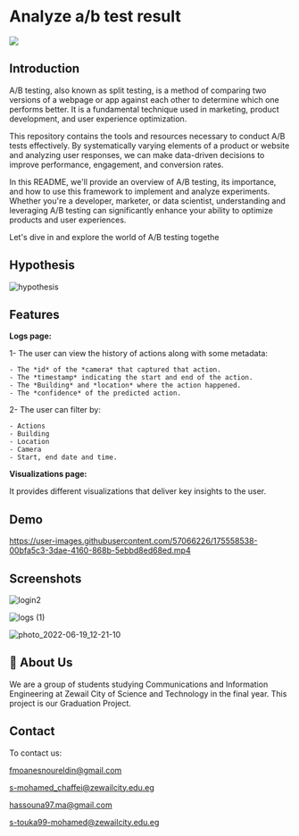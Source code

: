 # Analyze a/b test result
![](https://www.optimizely.com/contentassets/08726e145f1b4743a0ba2f30c0447b76/ab-testing.png)

## Introduction  
A/B testing, also known as split testing, is a method of comparing two versions of a webpage or app against each other to determine which one performs better. It is a fundamental technique used in marketing, product development, and user experience optimization.

This repository contains the tools and resources necessary to conduct A/B tests effectively. By systematically varying elements of a product or website and analyzing user responses, we can make data-driven decisions to improve performance, engagement, and conversion rates.

In this README, we'll provide an overview of A/B testing, its importance, and how to use this framework to implement and analyze experiments. Whether you're a developer, marketer, or data scientist, understanding and leveraging A/B testing can significantly enhance your ability to optimize products and user experiences.

Let's dive in and explore the world of A/B testing togethe


## Hypothesis 
![hypothesis](https://www.google.com.sa/url?sa=i&url=https%3A%2F%2Fwww.thoughtco.com%2Fnull-hypothesis-vs-alternative-hypothesis-3126413&psig=AOvVaw3QrZ01LAGpoG_X0bISZ2f4&ust=1713282246146000&source=images&cd=vfe&opi=89978449&ved=0CBIQjRxqFwoTCPCIjvTHxIUDFQAAAAAdAAAAABAE)


## Features  

**Logs page:** 


1- The user can view the history of actions along with some metadata:

    - The *id* of the *camera* that captured that action.
    - The *timestamp* indicating the start and end of the action.
    - The *Building* and *location* where the action happened.
    - The *confidence* of the predicted action.

2- The user can filter by:

    - Actions
    - Building
    - Location 
    - Camera 
    - Start, end date and time.

**Visualizations page:**  

It provides different visualizations that deliver key insights to the user.

## Demo 

https://user-images.githubusercontent.com/57066226/175558538-00bfa5c3-3dae-4160-868b-5ebbd8ed68ed.mp4


## Screenshots  

![login2](https://user-images.githubusercontent.com/57066226/175560297-329e5343-85f8-492e-9743-5e621e687a2c.png)

![logs (1)](https://user-images.githubusercontent.com/57066226/175560338-8e0e81f3-92ae-4bc1-8362-e3dbdea0cb92.png)

![photo_2022-06-19_12-21-10](https://user-images.githubusercontent.com/57066226/175560675-a78188f7-52fc-4a21-b13e-e986c980b2d5.jpg)



## 🚀 About Us 
We are a group of students studying Communications and Information Engineering at Zewail City of Science and Technology in the final year. This project is our Graduation Project.

## Contact

To contact us:

fmoanesnoureldin@gmail.com

s-mohamed_chaffei@zewailcity.edu.eg

hassouna97.ma@gmail.com

s-touka99-mohamed@zewailcity.edu.eg 
